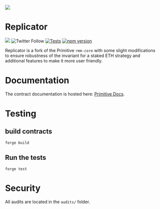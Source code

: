 ![](https://pbs.twimg.com/profile_banners/1241234631707381760/1588727988/1500x500)

# Replicator

[![](https://img.shields.io/github/stars/primitivefinance/rmm-core?style=social)](https://img.shields.io/github/stars/primitivefinance/rmm-core?style=social)
![Twitter Follow](https://img.shields.io/twitter/follow/primitivefi?style=social)
[![Tests](https://github.com/primitivefinance/rmm-core/actions/workflows/ci.yaml/badge.svg)](https://github.com/primitivefinance/rmm-core/actions/workflows/ci.yaml)
[![npm version](https://img.shields.io/npm/v/@primitivefi/rmm-core/latest.svg)](https://www.npmjs.com/package/@primitivefi/rmm-core/v/latest)

Replicator is a fork of the Primitive `rmm-core` with some slight modifications to ensure robustness of the invariant for a staked ETH strategy and additional features to make it more user friendly.

# Documentation

The contract documentation is hosted here: [Primitive Docs](https://docs.primitive.finance).

# Testing

## build contracts

`forge build`

## Run the tests

`forge test`

# Security

All audits are located in the `audits/` folder.
